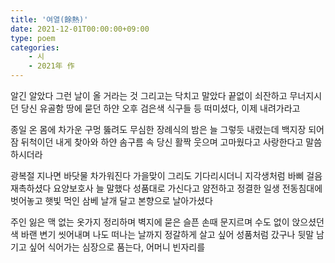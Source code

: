 ```yaml
---
title: '여열(餘熱)'
date: 2021-12-01T00:00:00+09:00
type: poem
categories:
    - 시
    - 2021年 作
---
```


알긴 알았다
그런 날이 올 거라는 것
그리고는 닥치고 말았다
끝없이 쇠잔하고 무너지시던 당신
유골함 땅에 묻던 하얀 오후
검은색 식구들 등 떠미셨다, 이제 내려가라고

종일 온 몸에 차가운 구멍 뚫려도
무심한 장례식의 밤은 늘 그렇듯 내렸는데
백지장 되어 잠 뒤척이던 내게 찾아와
하얀 솜구름 속 당신 활짝 웃으며
고마웠다고 사랑한다고 말씀하시더라

광복절 지나면 바닷물 차가워진다
가을맞이 그리도 기다리시더니
지각생처럼 바삐 걸음 재촉하셨다
요양보호사 늘 말했다 성품대로 가신다고
얌전하고 정결한 일생 전동침대에 벗어놓고
햇빛 먹인 삼베 날개 달고 본향으로 날아가셨다

주인 잃은 맥 없는 옷가지 정리하며
벽지에 묻은 슬픈 손때 문지르며
수도 없이 앉으셨던 색 바랜 변기 씻어내며
나도 떠나는 날까지 정갈하게 살고 싶어
성품처럼 갔구나 뒷말 남기고 싶어
식어가는 심장으로 품는다, 어머니 빈자리를
